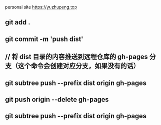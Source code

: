 personal site
https://yuzhupeng.top



## git add .
## git commit -m 'push dist'
## // 将 dist 目录的内容推送到远程仓库的 gh-pages 分支（这个命令会创建对应分支，如果没有的话）
## git subtree push --prefix dist origin gh-pages
## git push origin --delete gh-pages
## git subtree push --prefix dist origin gh-pages
